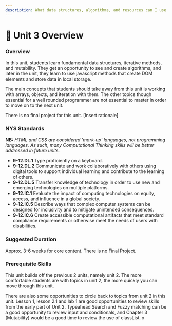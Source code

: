 ```yaml
---
description: What data structures, algorithms, and resources can I use to enhance the quality and efficiency of my Javascript backend.
---
```


# 🔮 Unit 3 Overview

### Overview

In this unit, students learn fundamental data structures, iterative methods, and mutability. They get an opportunity to see and create algorithms, and later in the unit, they learn to use javascript methods that create DOM elements and store data in local storage. 

The main concepts that students should take away from this unit is working with arrays, objects, and iteration with them. The other topics though essential for a well rounded programmer are not essential to master in order to move on to the next unit.

There is no final project for this unit. [Insert rationale]

### NYS Standards

**NB:** _HTML and CSS are considered 'mark-up' languages, not programming languages. As such, many Computational Thinking skills will be better addressed in future units._

* **9-12.DL.1** Type proficiently on a keyboard.
* **9-12.DL.2** Communicate and work collaboratively with others using digital tools to support individual learning and contribute to the learning of others.
* **9-12.DL.5** Transfer knowledge of technology in order to use new and emerging technologies on multiple platforms.
* **9-12.IC.1** Evaluate the impact of computing technologies on equity, access, and influence in a global society.
* **9-12.IC.5** Describe ways that complex computer systems can be designed for inclusivity and to mitigate unintended consequences.
* **9-12.IC.6** Create accessible computational artifacts that meet standard compliance requirements or otherwise meet the needs of users with disabilities.

### Suggested Duration

Approx. 3-6 weeks for core content. There is no Final Project.

### Prerequisite Skills

This unit builds off the previous 2 units, namely unit 2. The more comfortable students are with topics in unit 2, the more quickly you can move through this unit.

There are also some opportunities to circle back to topics from unit 2 in this unit. Lesson 1, lesson 2.1 and lab 1 are good opportunities to review skills from the early part of Unit 2. Typeahead Search and Fuzzy matching can be a good opportunity to review input and conditionals, and Chapter 3 (Mutability) would be a good time to review the use of classList. x